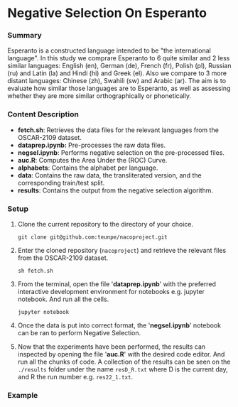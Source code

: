 # Negative Selection On Esperanto

### Summary
Esperanto is a constructed language intended to be "the international language". In this study we comprare Esperanto 
to 6 quite similar and 2 less similar languages: English (en), German (de), French (fr), Polish (pl), Russian (ru) and Latin (la) and Hindi (hi) and Greek (el).
Also we compare to 3 more distant languages: Chinese (zh), Swahili (sw) and Arabic (ar). The aim is to 
evaluate how similar those languages are to Esperanto, as well as assessing whether they are more similar 
orthographically or phonetically.

### Content Description
* **fetch.sh**: Retrieves the data files for the relevant languages from the OSCAR-2109 dataset.
* **dataprep.ipynb:** Pre-processes the raw data files. 
* **negsel.ipynb**: Performs negative selection on the pre-processed files.
* **auc.R**: Computes the Area Under the (ROC) Curve.
* **alphabets**: Contains the alphabet per language.
* **data**: Contains the raw data, the transliterated version, and the corresponding train/test split.
* **results**: Contains the output from the negative selection algorithm.

### Setup
1. Clone the current repository to the directory of your choice.
   
   `git clone git@github.com:teunpe/nacoproject.git`
   
2. Enter the cloned repository (`nacoproject`) and retrieve the relevant files from the OSCAR-2109 dataset.

    `sh fetch.sh`

3. From the terminal, open the file '**dataprep.ipynb**' with the preferred interactive development environment for notebooks e.g. jupyter notebook. And run all the cells.
   
    `jupyter notebook`
   
4. Once the data is put into correct format, the '**negsel.ipynb**' notebook can be ran to perform Negative Selection.
5. Now that the experiments have been performed, the results can inspected by opening the file '**auc.R**' with the desired code editor. And run all the chunks of code. A collection of the results can be seen on the `./results` folder under the name `resD_R.txt` where D is the current day, and R the run number e.g. `res22_1.txt`.

### Example
